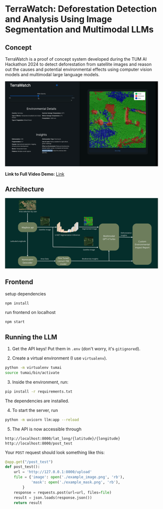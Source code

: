 # TerraWatch: Deforestation Detection and Analysis Using Image Segmentation and Multimodal LLMs

## Concept

TerraWatch is a proof of concept system developed during the TUM AI Hackathon 2024 to detect deforestation from satellite images and reason out the causes and potential environmental effects using computer vision models and multimodal large language models.


<p align="center">
  <img src="./assets/App.png" alt="App Screenshot">
</p>

**Link to Full Video Demo:** [Link](https://www.youtube.com/watch?v=3_woHe52Zwk)


## Architecture

![TerraWatch Architecture](./assets/architecture%20diagram.png)

## Frontend

setup dependencies

```bash 
npm install
```

run frontend on localhost

```bash
npm start
```

## Running the LLM

1. Get the API keys! Put them in `.env` (don't worry, it's `gitignore`d).

2. Create a virtual environment (I use `virtualenv`).
```bash
python -m virtualenv tumai
source tumai/bin/activate
```

3. Inside the environment, run:
```bash
pip install -r requirements.txt
```
The dependencies are installed. 

4. To start the server, run
```bash
python -m uvicorn llm:app --reload
```

5. The API is now accessible through
```url
http://localhost:8000/lat_long/{latitude}/{longitude}
http://localhost:8000/post_test
```

Your `POST` request should look something like this:
```python
@app.get("/post_test")
def post_test():
    url = 'http://127.0.0.1:8000/upload'
    file = {'image': open('./example_image.png', 'rb'),
            'mask': open('./example_mask.png', 'rb'),
        }
    response = requests.post(url=url, files=file)
    result = json.loads(response.json())
    return result
```